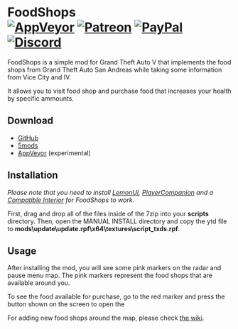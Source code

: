 # FoodShops<br>[![AppVeyor][appveyor-img]][appveyor-url] [![Patreon][patreon-img]][patreon-url] [![PayPal][paypal-img]][paypal-url] [![Discord][discord-img]][discord-url]

FoodShops is a simple mod for Grand Theft Auto V that implements the food shops from Grand Theft Auto San Andreas while taking some information from Vice City and IV.

It allows you to visit food shop and purchase food that increases your health by specific ammounts.

## Download

* [GitHub](https://github.com/justalemon/FoodShops/releases)
* [5mods](https://www.gta5-mods.com/scripts/foodshops)
* [AppVeyor](https://ci.appveyor.com/project/justalemon/foodshops) (experimental)

## Installation

*Please note that you need to install [LemonUI](https://www.gta5-mods.com/tools/lemonui), [PlayerCompanion](https://www.gta5-mods.com/scripts/playercompanion) and a [Compatible Interior](https://github.com/justalemon/FoodShops/wiki/Compatible-Interiors) for FoodShops to work.*

First, drag and drop all of the files inside of the 7zip into your **scripts** directory. Then, open the MANUAL INSTALL directory and copy the ytd file to **mods\update\update.rpf\x64\textures\script_txds.rpf**.

## Usage

After installing the mod, you will see some pink markers on the radar and pause menu map. The pink markers represent the food shops that are available around you.

To see the food available for purchase, go to the red marker and press the button shown on the screen to open the 

For adding new food shops around the map, please check [the wiki](https://github.com/justalemon/FoodShops/wiki).

[appveyor-img]: https://img.shields.io/appveyor/build/justalemon/foodshops?label=appveyor
[appveyor-url]: https://ci.appveyor.com/project/justalemon/foodshops
[patreon-img]: https://img.shields.io/badge/support-patreon-FF424D.svg
[patreon-url]: https://www.patreon.com/lemonchan
[paypal-img]: https://img.shields.io/badge/support-paypal-0079C1.svg
[paypal-url]: https://paypal.me/justalemon
[discord-img]: https://img.shields.io/badge/discord-join-7289DA.svg
[discord-url]: https://discord.gg/Cf6sspj

